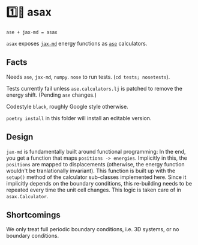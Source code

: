 # 1️⃣🎷 asax

`ase + jax-md = asax`

`asax` exposes [`jax-md`](https://github.com/google/jax-md/) energy functions as [`ase`](https://gitlab.com/ase/ase) calculators.

## Facts

Needs `ase`, `jax-md`, `numpy`. `nose` to run tests. (`cd tests; nosetests`).

Tests currently fail unless `ase.calculators.lj` is patched to remove the energy shift. (Pending `ase` changes.)

Codestyle `black`, roughly Google style otherwise.

`poetry install` in this folder will install an editable version.

## Design

`jax-md` is fundamentally built around functional programming: In the end, you get a function that maps `positions -> energies`. Implicitly in this, the `positions` are mapped to displacements (otherwise, the energy function wouldn't be tranlationally invariant). This function is built up with the `setup()` method of the calculator sub-classes implemented here. Since it implicitly depends on the boundary conditions, this re-building needs to be repeated every time the unit cell changes. This logic is taken care of in `asax.Calculator`.

## Shortcomings

We only treat full periodic boundary conditions, i.e. 3D systems, or no boundary conditions.
